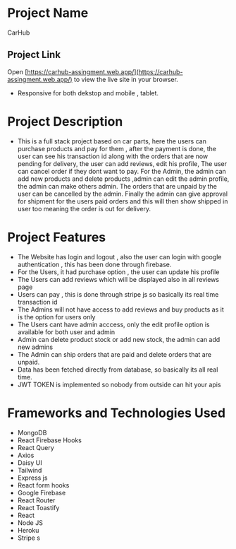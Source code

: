 # Project Name

CarHub

## Project Link

Open [https://carhub-assingment.web.app/](https://carhub-assingment.web.app/) to view the live site in your browser.

- Responsive for both dekstop and mobile , tablet.

# Project Description

- This is a full stack project based on car parts, here the users can purchase products and pay for them , after the payment is done, the user can see his transaction id along with the orders that are now pending for delivery, the user can add reviews, edit his profile, The user can cancel order if they dont want to pay. For the Admin, the admin can add new products and delete products ,admin can edit the admin profile, the admin can make others admin. The orders that are unpaid by the user can be cancelled by the admin. Finally the admin can give approval for shipment for the users paid orders and this will then show shipped in user too meaning the order is out for delivery.

# Project Features

- The Website has login and logout , also the user can login with google authentication , this has been done through firebase.
- For the Users, it had purchase option , the user can update his profile
- The Users can add reviews which will be displayed also in all reviews page
- Users can pay , this is done through stripe js so basically its real time transaction id
- The Admins will not have access to add reviews and buy products as it is the option for users only
- The Users cant have admin acccess, only the edit profile option is available for both user and admin
- Admin can delete product stock or add new stock, the admin can add new admins
- The Admin can ship orders that are paid and delete orders that are unpaid.
- Data has been fetched directly from database, so basically its all real time.
- JWT TOKEN is implemented so nobody from outside can hit your apis

# Frameworks and Technologies Used

- MongoDB
- React Firebase Hooks
- React Query
- Axios
- Daisy UI
- Tailwind
- Express js
- React form hooks
- Google Firebase
- React Router
- React Toastify
- React
- Node JS
- Heroku
- Stripe s